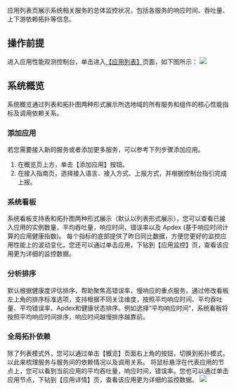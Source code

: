 应用列表页展示系统相关服务的总体监控状况，包括各服务的响应时间、吞吐量、上下游依赖拓扑等信息。

## 操作前提
进入应用性能观测控制台，单击进入[【应用列表】](https://console.cloud.tencent.com/apm/monitor/system)页面，如下图所示：
![](https://main.qcloudimg.com/raw/d1bd3af0c1e98976808ba770d4063636.png)

## 系统概览
系统概览通过列表和拓扑图两种形式展示所选地域的所有服务和组件的核心性能指标及调用依赖关系。

### 添加应用
若您需要接入新的服务或者添加更多服务，可以参考下列步骤添加应用。
1. 在概览页上方，单击【添加应用】按钮。
2. 在接入指南页，选择接入语言、接入方式、上报方式，并根据控制台指引完成上报。

### 系统看板
系统看板支持表和拓扑图两种形式展示（默认以列表形式展示），您可以查看已接入应用的实例数量，平均吞吐量，响应时间，错误率以及 Apdex (基于响应时间计算的应用健康指数)。
每个指标的底部提供了昨日同比数据，方便您更好的监控应用性能上的波动变化。您还可以通过单击应用，下钻到【应用监控】页，查看该应用更为详细的监控数据。

### 分析排序
默认根据健康度评估排序，帮助聚焦高错误率，慢响应的重点服务。通过修改看板左上角的排序标准选项，支持根据不同关注维度，按照平均响应时间、平均吞吐量、平均错误率、Apdex和健康状态排序。例如选择“平均响应时间”，系统看板将按照平均响应时间排序，响应时间越慢排序越靠前。

### 全局拓扑依赖
除了列表模式外，您可以通过单击【概览】页面右上角的按钮，切换到拓扑模式，以此来梳理服务与服务间的依赖情况以及调用关系。
将鼠标悬浮在代表应用的节点上，您可以看到当前应用的平均吞吐量，响应时间，错误率。您也可以通过单击应用节点，下钻到【应用详情】页，查看该应用更为详细的监控数据。
![](https://main.qcloudimg.com/raw/36c1a1e195dcdf8bac82764a778214ad.png)
